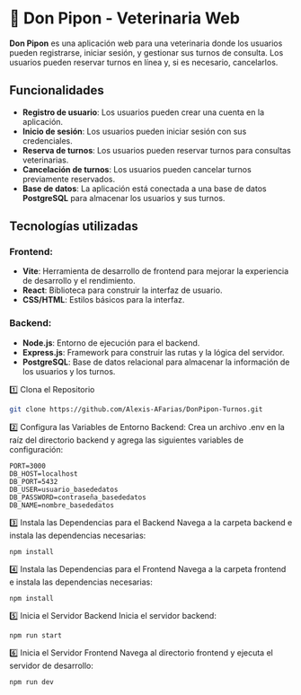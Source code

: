 # 🐾 **Don Pipon - Veterinaria Web**  

**Don Pipon** es una aplicación web para una veterinaria donde los usuarios pueden registrarse, iniciar sesión, y gestionar sus turnos de consulta. Los usuarios pueden reservar turnos en línea y, si es necesario, cancelarlos.

## Funcionalidades

- **Registro de usuario**: Los usuarios pueden crear una cuenta en la aplicación.
- **Inicio de sesión**: Los usuarios pueden iniciar sesión con sus credenciales.
- **Reserva de turnos**: Los usuarios pueden reservar turnos para consultas veterinarias.
- **Cancelación de turnos**: Los usuarios pueden cancelar turnos previamente reservados.
- **Base de datos**: La aplicación está conectada a una base de datos **PostgreSQL** para almacenar los usuarios y sus turnos.

## Tecnologías utilizadas

### Frontend:
- **Vite**: Herramienta de desarrollo de frontend para mejorar la experiencia de desarrollo y el rendimiento.
- **React**: Biblioteca para construir la interfaz de usuario.
- **CSS/HTML**: Estilos básicos para la interfaz.

### Backend:
- **Node.js**: Entorno de ejecución para el backend.
- **Express.js**: Framework para construir las rutas y la lógica del servidor.
- **PostgreSQL**: Base de datos relacional para almacenar la información de los usuarios y los turnos.

1️⃣ Clona el Repositorio
```bash
git clone https://github.com/Alexis-AFarias/DonPipon-Turnos.git
```
2️⃣ Configura las Variables de Entorno
Backend:
Crea un archivo .env en la raíz del directorio backend y agrega las siguientes variables de configuración:

```env
PORT=3000
DB_HOST=localhost
DB_PORT=5432   
DB_USER=usuario_basededatos
DB_PASSWORD=contraseña_basededatos
DB_NAME=nombre_basededatos
```
3️⃣ Instala las Dependencias para el Backend
Navega a la carpeta backend e instala las dependencias necesarias:
```env
npm install
```
4️⃣ Instala las Dependencias para el Frontend
Navega a la carpeta frontend e instala las dependencias necesarias:
```env
npm install
```
5️⃣ Inicia el Servidor Backend
Inicia el servidor backend:
```env
npm run start
```

6️⃣ Inicia el Servidor Frontend
Navega al directorio frontend y ejecuta el servidor de desarrollo:
```env
npm run dev
```
